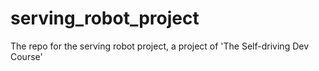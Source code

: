# serving_robot_project
The repo for the serving robot project, a project of 'The Self-driving Dev Course'
